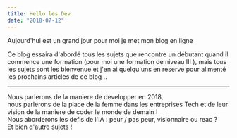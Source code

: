 ```yaml
---
title: Hello les Dev
date: "2018-07-12"
---
```


Aujourd'hui est un grand jour pour moi je met mon blog en ligne



Ce blog essaira d'abordé tous les sujets que rencontre un débutant quand il commence une formation
(pour moi une formation de niveau III ), mais tous les sujets sont les bienvenue et j'en ai quelqu'uns  en reserve pour alimenté les prochains articles de ce blog ..   

---

Nous parlerons de la maniere de developper en 2018,   
nous parlerons de la place de la femme dans les entreprises
Tech et de leur vision de la maniere de coder le monde de demain !    
Nous aborderons les defis de l'IA : peur / pas peur, visionnaire ou reac ?    
Et bien d'autre sujets !

<!-- end -->
